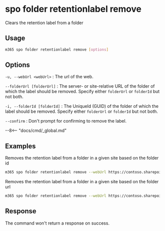 # spo folder retentionlabel remove

Clears the retention label from a folder

## Usage

```sh
m365 spo folder retentionlabel remove [options]
```

## Options

`-u, --webUrl <webUrl>`
: The url of the web.

`--folderUrl [folderUrl]`
: The server- or site-relative URL of the folder of which the label should be removed. Specify either `folderUrl` or `folderId` but not both.

`-i, --folderId [folderId]`
: The UniqueId (GUID) of the folder of which the label should be removed. Specify either `folderUrl` or `folderId` but not both.

`--confirm`
: Don't prompt for confirming to remove the label.

--8<-- "docs/cmd/_global.md"

## Examples

Removes the retention label from a folder in a given site based on the folder id

```sh
m365 spo folder retentionlabel remove --webUrl https://contoso.sharepoint.com/sites/project-x --folderId 0cd891ef-afce-4e55-b836-fce03286cccf
```

Removes the retention label from a folder in a given site based on the folder url

```sh
m365 spo folder retentionlabel remove --webUrl https://contoso.sharepoint.com/sites/project-x --folderUrl /sites/project-x/Shared Documents/Folder --id 1
```

## Response

The command won't return a response on success.
